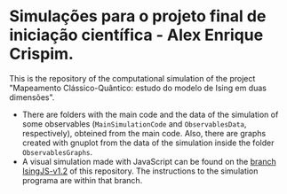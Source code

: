 # Simulações para o projeto final de iniciação científica - Alex Enrique Crispim.

This is the repository of the computational simulation of the project "Mapeamento Clássico-Quântico: estudo do modelo de Ising em duas dimensões".


* There are folders with the main code and the data of the simulation of some observables (<code>MainSimulationCode</code> and <code>ObservablesData</code>, respectively), obteined from the main code. Also, there are graphs created with gnuplot from the data of the simulation inside the folder <code>ObservablesGraphs</code>.
* A visual simulation made with JavaScript can be found on the [branch IsingJS-v1.2](https://github.com/AlexEnrique/IC-alex/tree/IsingJS-v1.2) of this repository. The instructions to the simulation programa are within that branch.
